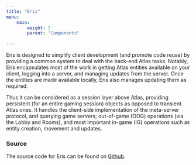 ```yaml
---
title: "Eris"
menu:
    main:
        weight: 5
        parent: "Components"

---
```


Eris is designed to simplify client development (and promote code reuse) by providing a common system to deal with the
back-end Atlas tasks. Notably, Eris encapsulates most of the work in getting Atlas entities available on your client,
logging into a server, and managing updates from the server. Once the entities are made available locally, Eris also
manages updating them as required.

Thus it can be considered as a session layer above Atlas, providing persistent (for
an entire gaming session) objects as opposed to transient Atlas ones. It handles the client-side implementation of the
meta-server protocol, and querying game servers; out-of-game (OOG) operations (via the Lobby and Rooms), and most
important in-game (IG) operations such as entity creation, movement and updates.

### Source

The source code for Eris can be found on [Github](https://github.com/worldforge/eris).